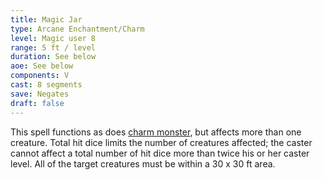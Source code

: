 ```yaml
---
title: Magic Jar
type: Arcane Enchantment/Charm
level: Magic user 8
range: 5 ft / level
duration: See below
aoe: See below
components: V
cast: 8 segments
save: Negates
draft: false
---
```


This spell functions as does [charm monster](/srd/spells/magic-user/charm-monster), but affects more than one creature. Total hit dice limits the number of creatures affected; the caster cannot affect a total number of hit dice more than twice his or her caster level. All of the target creatures must be within a 30 x 30 ft area.
